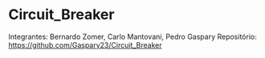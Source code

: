 # Circuit_Breaker
Integrantes: Bernardo Zomer, Carlo Mantovani, Pedro Gaspary
Repositório: https://github.com/Gaspary23/Circuit_Breaker